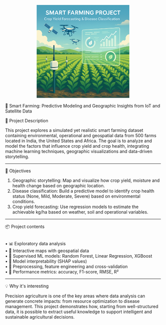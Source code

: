 <p align="center">
  <img src="smart_farming_visual.png" alt="Smart Farming Visual" width="300"/>
</p>


🌱 Smart Farming: Predictive Modeling and Geographic Insights from IoT and Satellite Data

📌 Project Description

This project explores a simulated yet realistic smart farming dataset containing environmental, operational and geospatial data from 500 farms located in India, the United States and Africa. The goal is to analyze and model the factors that influence crop yield and crop health, integrating machine learning techniques, geographic visualizations and data-driven storytelling.
________________________________________
🎯 Objectives

1. Geographic storytelling: Map and visualize how crop yield, moisture and health change based on geographic location.
2. Disease classification: Build a predictive model to identify crop health status (None, Mild, Moderate, Severe) based on environmental conditions.
3. Crop yield forecasting: Use regression models to estimate the achievable kg/ha based on weather, soil and operational variables.
________________________________________
📦 Project contents

<br>• 📊 Exploratory data analysis
<br>• 📍 Interactive maps with geospatial data
<br>• 🧠 Supervised ML models: Random Forest, Linear Regression, XGBoost
<br>• 🧪 Model interpretability (SHAP values)
<br>• 🧼 Preprocessing, feature engineering and cross-validation
<br>• 🎯 Performance metrics: accuracy, F1-score, RMSE, R²
________________________________________
💡 Why it's interesting

Precision agriculture is one of the key areas where data analysis can generate concrete impacts: from resource optimization to disease management. This project demonstrates how, starting from well-structured data, it is possible to extract useful knowledge to support intelligent and sustainable agricultural decisions.
